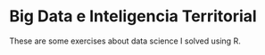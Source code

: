 # Big Data e Inteligencia Territorial
These are some exercises about data science I solved using R.
